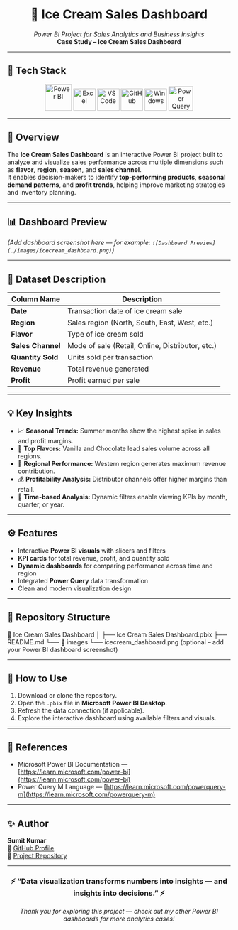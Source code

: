 <h1 align="center">🍦 Ice Cream Sales Dashboard</h1>
<p align="center">
  <i>Power BI Project for Sales Analytics and Business Insights</i><br>
  <b>Case Study – Ice Cream Sales Dashboard</b>
</p>

---

## 🧰 Tech Stack
<p align="center">
  <img src="https://upload.wikimedia.org/wikipedia/commons/c/cf/Microsoft_Power_BI_Logo.svg" width="60" alt="Power BI"/>
  <img src="https://cdn.jsdelivr.net/gh/devicons/devicon/icons/excel/excel-original.svg" width="50" alt="Excel"/>
  <img src="https://cdn.jsdelivr.net/gh/devicons/devicon/icons/vscode/vscode-original.svg" width="50" alt="VS Code"/>
  <img src="https://cdn.jsdelivr.net/gh/devicons/devicon/icons/github/github-original.svg" width="50" alt="GitHub"/>
  <img src="https://cdn.jsdelivr.net/gh/devicons/devicon/icons/windows8/windows8-original.svg" width="50" alt="Windows"/>
  <img src="https://upload.wikimedia.org/wikipedia/commons/2/20/Power_Query_Logo.png" width="55" alt="Power Query"/>
</p>

---

## 📘 Overview
The **Ice Cream Sales Dashboard** is an interactive Power BI project built to analyze and visualize sales performance across multiple dimensions such as **flavor**, **region**, **season**, and **sales channel**.  
It enables decision-makers to identify **top-performing products**, **seasonal demand patterns**, and **profit trends**, helping improve marketing strategies and inventory planning.

---

## 📊 Dashboard Preview
*(Add dashboard screenshot here — for example: `![Dashboard Preview](./images/icecream_dashboard.png)`)*

---

## 🧩 Dataset Description
| Column Name | Description |
|--------------|-------------|
| **Date** | Transaction date of ice cream sale |
| **Region** | Sales region (North, South, East, West, etc.) |
| **Flavor** | Type of ice cream sold |
| **Sales Channel** | Mode of sale (Retail, Online, Distributor, etc.) |
| **Quantity Sold** | Units sold per transaction |
| **Revenue** | Total revenue generated |
| **Profit** | Profit earned per sale |

---

## 💡 Key Insights
- 📈 **Seasonal Trends:** Summer months show the highest spike in sales and profit margins.  
- 🍨 **Top Flavors:** Vanilla and Chocolate lead sales volume across all regions.  
- 🏬 **Regional Performance:** Western region generates maximum revenue contribution.  
- 💰 **Profitability Analysis:** Distributor channels offer higher margins than retail.  
- 📅 **Time-based Analysis:** Dynamic filters enable viewing KPIs by month, quarter, or year.

---

## ⚙️ Features
- Interactive **Power BI visuals** with slicers and filters  
- **KPI cards** for total revenue, profit, and quantity sold  
- **Dynamic dashboards** for comparing performance across time and region  
- Integrated **Power Query** data transformation  
- Clean and modern visualization design  

---


## 📂 Repository Structure
📁 Ice Cream Sales Dashboard
│
├── Ice Cream Sales Dashboard.pbix
├── README.md
└── 📁 images
└── icecream_dashboard.png (optional – add your Power BI dashboard screenshot)


---

## 🚀 How to Use
1. Download or clone the repository.  
2. Open the `.pbix` file in **Microsoft Power BI Desktop**.  
3. Refresh the data connection (if applicable).  
4. Explore the interactive dashboard using available filters and visuals.

---

## 🔗 References
- Microsoft Power BI Documentation — [https://learn.microsoft.com/power-bi](https://learn.microsoft.com/power-bi)
- Power Query M Language — [https://learn.microsoft.com/powerquery-m](https://learn.microsoft.com/powerquery-m)

---

## ✨ Author
**Sumit Kumar**  
📎 [GitHub Profile](https://github.com/suku-na)  
📂 [Project Repository](https://github.com/suku-na/PowerBI-Projects)

---

<h3 align="center">⚡ “Data visualization transforms numbers into insights — and insights into decisions.” ⚡</h3>
<p align="center">
<em>Thank you for exploring this project — check out my other Power BI dashboards for more analytics cases!</em>
</p>




